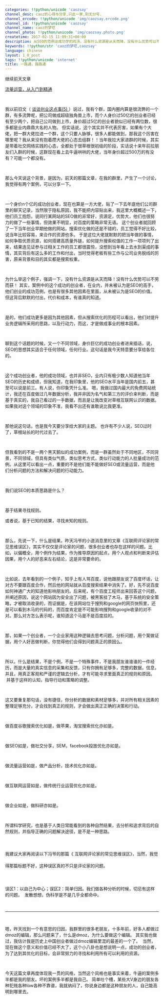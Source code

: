 ```yaml
---
categories: !!python/unicode 'caozsay'
channel_desc: caoz的心得与分享,只此一家,别无分号.
channel_ercode: !!python/unicode 'img/caozsay.ercode.png'
channel_id: !!python/unicode 'caozsay'
channel_name: caoz的梦呓
channel_photo: !!python/unicode 'img/caozsay.photo.png'
createtime: 2017-02-15 11:09:31+00:00
description: 从SEO的范例谈成功学的鸡汤，没有什么资源是从天而降，没有什么优势可以不劳而获。
keywords: !!python/str 'caoz的梦呓,caozsay'
language: chinese
layout: 1_0_post
tags: !!python/unicode 'internet'
title: 一路通，路路通
---
```

<div class="rich_media_content" id="js_content">
<p>
         继续前天文章
        </p>
<p>
<a data_ue_src="http://mp.weixin.qq.com/s?__biz=MzI0MjA1Mjg2Ng==&amp;mid=2649867166&amp;idx=1&amp;sn=6f05b2e9724c0fb02c6637435980fabc&amp;chksm=f10759f3c670d0e574e75c90945d5dde883c60272570e8bcaf5dd26e04da812a785181b394dd&amp;scene=21#wechat_redirect" href="http://mp.weixin.qq.com/s?__biz=MzI0MjA1Mjg2Ng==&amp;mid=2649867166&amp;idx=1&amp;sn=6f05b2e9724c0fb02c6637435980fabc&amp;chksm=f10759f3c670d0e574e75c90945d5dde883c60272570e8bcaf5dd26e04da812a785181b394dd&amp;scene=21#wechat_redirect" target="_blank">
          流量运营，从入门到精通
         </a>
<br/>
</p>
<p>
<br/>
</p>
<p>
         我以前旧文（
         <a data_ue_src="http://mp.weixin.qq.com/s?__biz=MzI0MjA1Mjg2Ng==&amp;mid=209323491&amp;idx=1&amp;sn=6942bdaf9a6a5d1f990492ec98c524ca&amp;scene=21#wechat_redirect" href="http://mp.weixin.qq.com/s?__biz=MzI0MjA1Mjg2Ng==&amp;mid=209323491&amp;idx=1&amp;sn=6942bdaf9a6a5d1f990492ec98c524ca&amp;scene=21#wechat_redirect" target="_blank">
          谈谈创业这点事(5)
         </a>
         ）说过，我有个群，国内圈内算是很流弊的一个群，有多流弊呢，把公司做成超级独角兽上市，而个人身价过50亿的创业者已经有至少两个，把自己公司做到上市，身价超过5亿的创业者貌似已经有两位数，很多都是业内鼎鼎大名的人物。 但实话说，这个其实并不代表厉害，如果有个大佬，把一群大佬拉进一个群，这个只要人脉够，很多人都能做到，那我这个厉害在哪里呢？我从来没有抱着攒大佬的心态去组群！！当年我拉大家进群的时候，其实是带着社交网络实践的心态，全都处于很草根很初级的阶段，实话说十来年前拉朋友们入群的时候，这群现在看上去牛逼哄哄的大佬，当年身价超过500万的有没有？可能一个都没有。
        </p>
<p>
<br/>
</p>
<p>
         那么今天说这个背景，是因为，前天的那篇文章，在我的群里，产生了一个讨论，我觉得有两个案例，可以分享一下。
        </p>
<p>
<br/>
</p>
<p>
         一个身价n个亿的成功创业者，现在也算是一方大佬，贴了一下去年底他们公司群里的聊天记录，当然限于隐私原因，我不能把内容贴出来，我这里大概概述一下，他们员工抱怨，说同行某网站的SEO做的非常好，资源足，优势大，他们也很努力的做了一些事情，但效果不明显，对百度的策略非常无语。 这个创业者就回顾了一下当年创业早期他做的网站，搜索优化做的还是不错的，员工觉得不好比较，说当年比较容易，来合作的资源也多。 于是这位大佬就默默的把当年做的事情，如何争取优质资源，如何搭建高质量外链，如何提升搜索权值的工作一项项列了出来，结果连见证参与过相关工作的员工都很震惊，没想到当年看上去水到渠成的事情，其实背后有这么多的工作和付出，当时觉得老板有些工作与公司业务脱线的厉害，原来背景和目的其实都是搜索权重。
        </p>
<p>
<br/>
</p>
<p>
         为什么举这个例子，强调一下，没有什么资源是从天而降！没有什么优势可以不劳而获！ 其实，案例中的这个成功的创业者，在业内，并未被认为是SEO的高手，他们创业的成功范例，也是有很多其他因素在里面，从未被认为是SEO的价值。但这背后默默的付出，代价和成本，有谁真的知道。
        </p>
<p>
<br/>
</p>
<p>
         是的，他们成功更多是因为其他因素，但从搜索优化的历程可以看出，他们对提升业务逻辑所采用的思路，以及行动力，而这，才是做成事业的根本因素。
        </p>
<p>
<br/>
</p>
<p>
         聊到这个话题的时候，又一个不同领域，身价巨亿的成功创业者进来插话，说，SEO的思想其实适合于任何领域，任何行业。这句话是我今天特意要分享给各位的。
        </p>
<p>
<br/>
</p>
<p>
         这个成功创业者，他的成功领域，也并非SEO，业内只有极少数人知道他当年SEO的历史和成绩，但我知道，在我印象里，他的SEO水平当年是国内前五，甚至可以说是前三。有人说，你印象凭什么准。 嗯，我做过国内最大的免费网站统计，我还在百度做过几年数据分析，我并非因为名气和第三方的评价来判断，而是基于真实的，我自己看过的一手数据，而且是让我改变对草根互联网认识的数据。如果我对这个领域的印象不准，我看不出还有谁敢说比我更准。
        </p>
<p>
<br/>
</p>
<p>
         那他说这句话，也是我今天要分享给大家的主题。 也许有不少人说，SEO过时了，草根站长的时代过去了。
        </p>
<p>
<br/>
</p>
<p>
         但我看到的不是一两个黑天鹅似的成功案例，而是一群虽然处于不同地区，不同背景，不同领域，但具有类似气质，类似思考方式，类似行动能力的人批量成功的范例。从这里可以看出一点，重要的不是他们能不能做好SEO或流量运营，而是他们分析问题的方法和解决问题的行动能力。
        </p>
<p>
<br/>
</p>
<p>
         我们说SEO的本质思路是什么？
        </p>
<p>
<br/>
</p>
<p>
         基于结果寻找规则。
        </p>
<p>
         或者说，基于已知的结果，寻找未知的规则。
        </p>
<p>
<br/>
</p>
<p>
         那么，先说一下，什么是结果，昨天冯爷的小道消息里的文章《互联网评论家的常见思维误区》，其实不仅仅是评论家的问题，很多创业者也存在这样的问题。比如，以偏概全，用个例作为结果，作为推导原因的起点，用个人观点和判断来评估因果，用个人的好恶来左右结论，这是非常要命的。
        </p>
<p>
<br/>
</p>
<p>
         比如说，去年看到的一个例子，知乎上有人骂百度，说他跟朋友说了百度坏话，让对方不要跟百度合作，然后他的网站就从百度搜索结果中消失了。好，先不说百度如何神通广大的知道他影响朋友的。后来呢，有个百度工程师出来回答这个问题，并阐述原因，说这个网站因为安全出了问题，被黑客挂了木马，基于系统的安全策略，才被取消收录的，而证据是，在该网站位于搜狗和google的网页快照里，还是可以看到木马的代码的，而百度肯定是不可能影响搜狗和google收录的对不对。那么对方怎么表示呢，谁知道这个马是不是百度挂的。
        </p>
<p>
<br/>
</p>
<p>
         那，如果一个创业者，一个企业家用这种逻辑去思考问题，分析问题，用个案做证据，用个人好恶做判断，你觉得他们会得到问题真正的原因么。
        </p>
<p>
<br/>
</p>
<p>
         所以，什么是结果，不是个例，不是一个特殊事件，不是我朋友谁谁谁的一件经历，而是大量的真实信息的采集和反馈，只有你拥有足够多，完整的数据，信息，并且，用真正客观和严谨的逻辑去分析，才有可能寻求里面真正的规则和原因。  并基于这样的认知，指导行动和策略的调整。
        </p>
<p>
<br/>
</p>
<p>
         这又要重复那句话，没有捷径，你分析的数据和素材足够多，并对所有相关因素的整理足够充分，才会找到真正的规则，才会做出真正正确的决策和行动。
        </p>
<p>
<br/>
</p>
<p>
         做百度谷歌搜索优化如是，做苹果，淘宝搜索优化亦如是。
        </p>
<p>
<br/>
</p>
<p>
         做SEO如是，做社交分享，SEM，facebook投放优化亦如是。
        </p>
<p>
<br/>
</p>
<p>
         做流量运营如是，做产品分析，技术优化亦如是。
        </p>
<p>
<br/>
</p>
<p>
         做互联网运营如是，做传统行业运营优化亦如是。
        </p>
<p>
<br/>
</p>
<p>
         做企业如是，做科研亦如是。
        </p>
<p>
<br/>
</p>
<p>
         所谓科学研究，也是基于人类日常能看到的各种自然结果，去分析和追求背后的自然规则，并指导正确的问题解决途径，是不是一种思路。
        </p>
<p>
<br/>
</p>
<p>
         我建议大家再阅读以下冯爷的那篇《
         <span style="line-height: 38.4384px;">
          互联网评论家的常见思维误区》，当然，我觉得那篇标题不好，这种误区真的不只是评论家的问题。
         </span>
</p>
<p>
<br/>
</p>
<p>
         误区1：以自己为中心；误区2：简单归因。我们做各种分析的时候，切忌有这样的问题。  发散想想，伪科学是不是几乎全都命中。
        </p>
<p>
<br/>
</p>
<hr/>
<p>
<br/>
</p>
<p>
         嗯，昨天找到一个有意思的归因，我群里的很多老朋友，十多年前，好多人都做过dmoz的编辑，那么问题来了，什么是dmoz，为什么要做这个编辑。 其实我也做过，我估计我是历史上中国创业者做过dmoz编辑里混的最差的一个了。  当然，现在做这个意义和价值已经不大了，这个小八卦也是想说明一点，成功的创业者，为了达到其优化的目标，会非常努力的寻找和利用所有可以利用的资源。
        </p>
<p>
<br/>
</p>
<p>
         今天这篇文章再度体现我一贯的风格，当然这个风格也是事实来着，牛逼的案例多半都是我的朋友。坏的案例多半都是我自己。 简单吐个槽，某些大V身边的朋友各种犯贱各种low各种不靠谱，我就纳闷了，你说身边都是这种朋友的人，自己能高明到哪里去。
        </p>
<p>
<br/>
</p>
<p>
<br/>
</p>
</div>